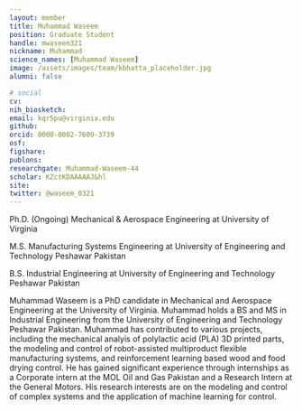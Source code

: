```yaml
---
layout: member
title: Muhammad Waseem
position: Graduate Student
handle: mwaseem321
nickname: Muhammad
science_names: [Muhammad Waseem]
image: /assets/images/team/kbhatta_placeholder.jpg
alumni: false

# social
cv: 
nih_biosketch:
email: kqr5pu@virginia.edu
github: 
orcid: 0000-0002-7609-3739
osf: 
figshare: 
publons:
researchgate: Muhammad-Waseem-44
scholar: KZctKDAAAAAJ&hl
site: 
twitter: @waseem_0321
---
```


Ph.D. (Ongoing) Mechanical & Aerospace Engineering at University of Virginia

M.S. Manufacturing Systems Engineering at University of Engineering and Technology Peshawar Pakistan

B.S. Industrial Engineering at University of Engineering and Technology Peshawar Pakistan

Muhammad Waseem is a PhD candidate in Mechanical and Aerospace Engineering at the University of Virginia. Muhammad  holds a BS and MS in Industrial Engineering from the University of Engineering and Technology Peshawar Pakistan. Muhammad has contributed to various projects, including the mechanical analyis of polylactic acid (PLA) 3D printed parts, the modeling and control of robot-assisted multiproduct flexible manufacturing systems, and reinforcement learning based wood and food drying control. He has gained significant experience through internships as a Corporate intern at the MOL Oil and Gas Pakistan and a Research Intern at the General Motors. His research interests are on the modeling and control of complex systems and the application of machine learning for control.

